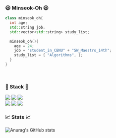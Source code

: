 ### 😃 Minseok-Oh 😃
```cpp
class minseok_oh{
  int age;
  std::string job;
  std::vector<std::string> study_list;
  
  minseok_oh(){
    age = 24;
    job = "student_in_CBNU" + "SW_Maestro_14th";
    study_list = { "Algorithms", };
  }
}
```

</br>

### 📕 Stack 📘
<img src="https://img.shields.io/badge/C++-00599C?style=flat-square&logo=cplusplus&logoColor=white"/> <img src="https://img.shields.io/badge/Python-3776AB?style=flat-square&logo=python&logoColor=white"/> <img src="https://img.shields.io/badge/Java-007396?style=flat&logo=Java&logoColor=white" />
</br>
<img src="https://img.shields.io/badge/-Linux-grey?logo=linux&logoColor=white"/> <img src="https://img.shields.io/badge/Docker-2496ED?style=flat-square&logo=Docker&logoColor=white"/> <img src="https://img.shields.io/badge/Amazon AWS-232F3E?style=flat-square&logo=amazonaws&logoColor=white"/>
</br>

### 📈 Stats 📈
![Anurag's GitHub stats](https://github-readme-stats.vercel.app/api?username=minseok-oh&show_icons=true&theme=cobalt)
